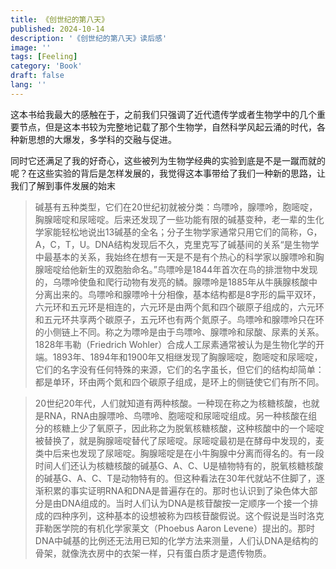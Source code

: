 ```yaml
---
title: 《创世纪的第八天》
published: 2024-10-14
description: '《创世纪的第八天》读后感'
image: ''
tags: [Feeling]
category: 'Book'
draft: false 
lang: ''
---
```

这本书给我最大的感触在于，之前我们只强调了近代遗传学或者生物学中的几个重要节点，但是这本书较为完整地记载了那个生物学，自然科学风起云涌的时代，各种新思想的大爆发，多学科的交融与促进。

同时它还满足了我的好奇心，这些被列为生物学经典的实验到底是不是一蹴而就的呢？在这些实验的背后是怎样发展的，我觉得这本事带给了我们一种新的思路，让我们了解到事件发展的始末

> 碱基有五种类型，它们在20世纪初就被分类：鸟嘌呤，腺嘌呤，胞嘧啶，胸腺嘧啶和尿嘧啶。后来还发现了一些功能有限的碱基变种，老一辈的生化学家能轻松地说出13碱基的全名；分子生物学家通常只用它们的简称，G，A，C，T，U。DNA结构发现后不久，克里克写了碱基间的关系“是生物学中最基本的关系，我始终在想有一天是不是有个热心的科学家以腺嘌呤和胸腺嘧啶给他新生的双胞胎命名。”鸟嘌呤是1844年首次在鸟的排泄物中发现的，乌嘌呤使鱼和爬行动物有发亮的鳞。腺嘌呤是1885年从牛胰腺核酸中分离出来的。鸟嘌呤和腺嘌呤十分相像，基本结构都是8字形的扁平双环，六元环和五元环是相连的，六元环是由两个氮和四个碳原子组成的，六元环和五元环共享两个碳原子，五元环也有两个氮原子。鸟嘌呤和腺嘌呤只在环的小侧链上不同。称之为嘌呤是由于鸟嘌呤、腺嘌呤和尿酸、尿素的关系。1828年韦勒（Friedrich Wohler）合成人工尿素通常被认为是生物化学的开端。1893年、1894年和1900年又相继发现了胸腺嘧啶，胞嘧啶和尿嘧啶，它们的名字没有任何特殊的来源，它们的名字虽长，但它们的结构却简单：都是单环，环由两个氮和四个碳原子组成，是环上的侧链使它们有所不同。

> 20世纪20年代，人们就知道有两种核酸。一种现在称之为核糖核酸，也就是RNA，RNA由腺嘌呤、鸟嘌呤、胞嘧啶和尿嘧啶组成。另一种核酸在组分的核糖上少了氧原子，因此称之为脱氧核糖核酸，这种核酸中的一个嘧啶被替换了，就是胸腺嘧啶替代了尿嘧啶。尿嘧啶最初是在酵母中发现的，麦类中后来也发现了尿嘧啶。胸腺嘧啶是在小牛胸腺中分离而得名的。有一段时间人们还认为核糖核酸的碱基G、A、C、U是植物特有的，脱氧核糖核酸的碱基G、A、C、T是动物特有的。但这种看法在30年代就站不住脚了，逐渐积累的事实证明RNA和DNA是普遍存在的。那时也认识到了染色体大部分是由DNA组成的。当时人们认为DNA是核苷酸按一定顺序一个接一个排成的四种序列，这种基本的设想被称为四核苷酸假说。这个假说是当时洛克菲勒医学院的有机化学家莱文（Phoebus Aaron Levene）提出的。那时DNA中碱基的比例还无法用已知的化学方法来测量，人们认DNA是结构的骨架，就像洗衣房中的衣架一样，只有蛋白质才是遗传物质。